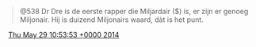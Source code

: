 > @538 Dr Dre is de eerste rapper die Miljardair \($\) is, er zijn er genoeg Miljonair\. Hij is duizend Miljonairs waard, dàt is het punt\.

<img src="../../media/tweet.ico" width="12" /> [Thu May 29 10:53:53 +0000 2014](https://twitter.com/DromerDenker/status/471967660499283968)